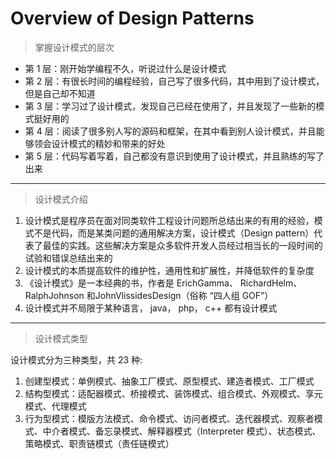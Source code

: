 # Overview of Design Patterns

> 掌握设计模式的层次

- 第 1 层：刚开始学编程不久，听说过什么是设计模式
- 第 2 层：有很长时间的编程经验，自己写了很多代码，其中用到了设计模式，但是自己却不知道
- 第 3 层：学习过了设计模式，发现自己已经在使用了，并且发现了一些新的模式挺好用的
- 第 4 层：阅读了很多别人写的源码和框架，在其中看到别人设计模式，并且能够领会设计模式的精妙和带来的好处
- 第 5 层：代码写着写着，自己都没有意识到使用了设计模式，并且熟练的写了出来

---

> 设计模式介绍

1. 设计模式是程序员在面对同类软件工程设计问题所总结出来的有用的经验，模式不是代码，而是某类问题的通用解决方案，设计模式（Design pattern）代表了最佳的实践。这些解决方案是众多软件开发人员经过相当长的一段时间的试验和错误总结出来的
2. 设计模式的本质提高软件的维护性，通用性和扩展性，并降低软件的复杂度
3. 《设计模式》是一本经典的书，作者是 ErichGamma、 RichardHelm、 RalphJohnson 和JohnVlissidesDesign（俗称 “四人组 GOF”）
4. 设计模式并不局限于某种语言， java， php， c++ 都有设计模式

---

> 设计模式类型

设计模式分为三种类型，共 23 种:

1. 创建型模式：单例模式、抽象工厂模式、原型模式、建造者模式、工厂模式
2. 结构型模式：适配器模式、桥接模式、装饰模式、组合模式、外观模式、享元模式、代理模式
3. 行为型模式：模版方法模式、命令模式、访问者模式、迭代器模式、观察者模式、中介者模式、备忘录模式、解释器模式（Interpreter 模式）、状态模式、策略模式、职责链模式（责任链模式）
